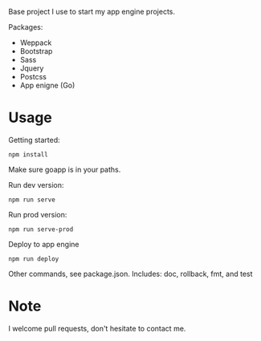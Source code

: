 Base project I use to start my app engine projects.

Packages:
* Weppack
* Bootstrap
* Sass
* Jquery
* Postcss
* App enigne (Go)

Usage
=====
Getting started:

    npm install

Make sure goapp is in your paths.

Run dev version:

    npm run serve

Run prod version:

    npm run serve-prod

Deploy to app engine

    npm run deploy

Other commands, see package.json. Includes: doc, rollback, fmt, and test

Note
=====

I welcome pull requests, don't hesitate to contact me.